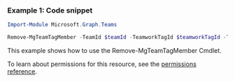 ### Example 1: Code snippet

```powershellImport-Module Microsoft.Graph.Teams

Remove-MgTeamTagMember -TeamId $teamId -TeamworkTagId $teamworkTagId -TeamworkTagMemberId $teamworkTagMemberId
```
This example shows how to use the Remove-MgTeamTagMember Cmdlet.
To learn about permissions for this resource, see the [permissions reference](/graph/permissions-reference).

